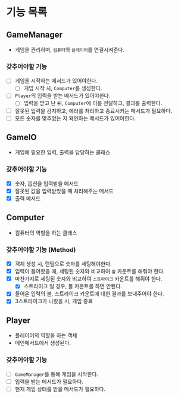 # 기능 목록

## GameManager
- 게임을 관리하며, `컴퓨터`와 `플레이어`를 연결시켜준다.

### 갖추어야할 기능
- [ ] 게임을 시작하는 메서드가 있어야한다.
  - [ ] 게임 시작 시, `Computer`를 생성한다.
- [ ] `Player`의 입력을 받는 메서드가 있어야한다.
  - [ ] 입력을 받고 난 뒤, `Computer`에 이를 전달하고, 결과를 출력한다.

- [ ] 잘못된 입력을 감지하고, 에러를 처리하고 종료시키는 메서드가 필요하다.
- [ ] 모든 숫자를 맞추었는 지 확인하는 메서드가 있어야한다.

## GameIO
- 게임에 필요한 입력, 출력을 담당하는 클래스

### 갖추어야할 기능
- [x] 숫자, 옵션을 입력받을 메서드
- [x] 잘못된 값을 입력받았을 때 처리해주는 메서드
- [x] 출력 메서드

## Computer
- 컴퓨터의 역할을 하는 클래스

### 갖추어야할 기능 (Method)
- [x] 객체 생성 시, 랜덤으로 숫자를 세팅해야한다.
- [x] 입력이 들어왔을 때, 세팅된 숫자와 비교하여 `볼` 카운트를 해줘야 한다.
- [x] 마찬가지로 세팅된 숫자와 비교하여 `스트라이크` 카운트를 해줘야 한다.
  - [x] 스트라이크 일 경우, 볼 카운트를 하면 안된다.
- [x] 들어온 입력의 볼, 스트라이크 카운트에 대한 결과를 보내주어야 한다.
- [x] 3스트라이크가 나왔을 시, 게임 종료

## Player
- 플레이어의 역할을 하는 객체
- 메인메서드에서 생성된다.

### 갖추어야할 기능
- [ ] `GameManager`를 통해 게임을 시작한다.
- [ ] 입력을 받는 메서드가 필요하다.
- [ ] 현재 게임 상태를 받을 메서드가 필요하다.